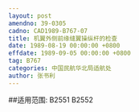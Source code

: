 ```yaml
---
layout: post
amendno: 39-0305
cadno: CAD1989-B767-07
title: 机翼外侧前缘缝翼操纵杆的检查
date: 1989-08-19 00:00:00 +0800
effdate: 1989-09-05 00:00:00 +0800
tag: B767
categories: 中国民航华北局适航处
author: 张书利
---
```


##适用范围:
B2551 B2552

